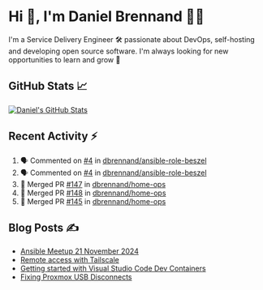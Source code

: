 # Hi 👋, I'm Daniel Brennand 👨‍💻

I'm a Service Delivery Engineer 🛠 passionate about DevOps, self-hosting and developing open source software. I'm always looking for new opportunities to learn and grow 🌱

## GitHub Stats 📈

[![Daniel's GitHub Stats](https://github-readme-stats.vercel.app/api?username=dbrennand&show_icons=true&count_private=true&hide_border=true&theme=dark)](https://github.com/anuraghazra/github-readme-stats)

## Recent Activity ⚡

<!--START_SECTION:activity-->
1. 🗣 Commented on [#4](https://github.com/dbrennand/ansible-role-beszel/issues/4#issuecomment-2752329257) in [dbrennand/ansible-role-beszel](https://github.com/dbrennand/ansible-role-beszel)
2. 🗣 Commented on [#4](https://github.com/dbrennand/ansible-role-beszel/issues/4#issuecomment-2752321130) in [dbrennand/ansible-role-beszel](https://github.com/dbrennand/ansible-role-beszel)
3. 🎉 Merged PR [#147](https://github.com/dbrennand/home-ops/pull/147) in [dbrennand/home-ops](https://github.com/dbrennand/home-ops)
4. 🎉 Merged PR [#148](https://github.com/dbrennand/home-ops/pull/148) in [dbrennand/home-ops](https://github.com/dbrennand/home-ops)
5. 🎉 Merged PR [#145](https://github.com/dbrennand/home-ops/pull/145) in [dbrennand/home-ops](https://github.com/dbrennand/home-ops)
<!--END_SECTION:activity-->

## Blog Posts ✍

<!-- BLOG-POST-LIST:START -->
- [Ansible Meetup 21 November 2024](https://danielbrennand.com/blog/ansible-meetup-21-november/)
- [Remote access with Tailscale](https://danielbrennand.com/blog/tailscale/)
- [Getting started with Visual Studio Code Dev Containers](https://danielbrennand.com/blog/vscode-dev-containers/)
- [Fixing Proxmox USB Disconnects](https://danielbrennand.com/blog/proxmox-fix-usb-disconnect/)
<!-- BLOG-POST-LIST:END -->
